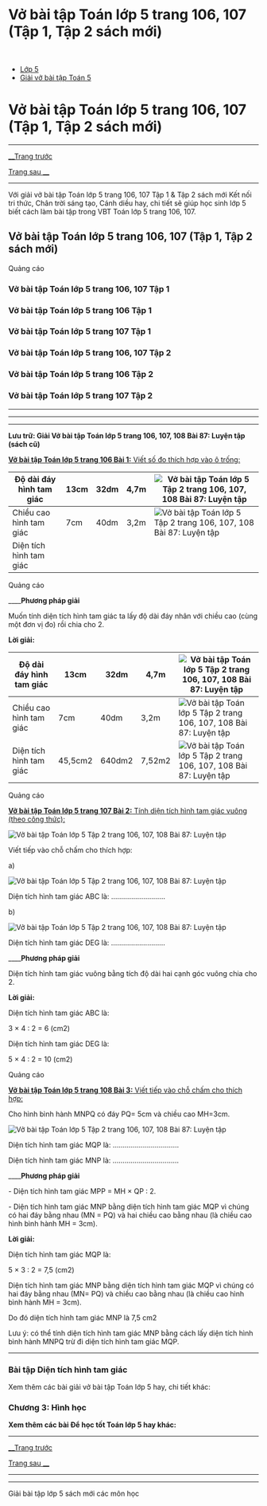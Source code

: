 # Vở bài tập Toán lớp 5 trang 106, 107 (Tập 1, Tập 2 sách mới)

﻿

  * [Lớp 5](https://vietjack.com/series/lop-5.jsp)
  * [Giải vở bài tập Toán 5](https://vietjack.com/giai-vo-bai-tap-toan-5/index.jsp)



# Vở bài tập Toán lớp 5 trang 106, 107 (Tập 1, Tập 2 sách mới)

* * *

[__Trang trước](https://vietjack.com/giai-vo-bai-tap-toan-5/bai-86-dien-tich-hinh-tam-giac.jsp)

[Trang sau __](https://vietjack.com/giai-vo-bai-tap-toan-5/bai-88-luyen-tap-chung.jsp)

* * *

Với giải vở bài tập Toán lớp 5 trang 106, 107 Tập 1 & Tập 2 sách mới Kết nối tri thức, Chân trời sáng tạo, Cánh diều hay, chi tiết sẽ giúp học sinh lớp 5 biết cách làm bài tập trong VBT Toán lớp 5 trang 106, 107.

## Vở bài tập Toán lớp 5 trang 106, 107 (Tập 1, Tập 2 sách mới)

Quảng cáo

### Vở bài tập Toán lớp 5 trang 106, 107 Tập 1

### Vở bài tập Toán lớp 5 trang 106 Tập 1

### Vở bài tập Toán lớp 5 trang 107 Tập 1

### Vở bài tập Toán lớp 5 trang 106, 107 Tập 2

### Vở bài tập Toán lớp 5 trang 106 Tập 2

### Vở bài tập Toán lớp 5 trang 107 Tập 2

* * *

* * *

* * *

**Lưu trữ: Giải Vở bài tập Toán lớp 5 trang 106, 107, 108 Bài 87: Luyện tập (sách cũ)**

[**Vở bài tập Toán lớp 5 trang 106 Bài 1:** Viết số đo thích hợp vào ô trống: ](https://vietjack.com/giai-vo-bai-tap-toan-5/bai-1-trang-106-vbt-toan-5-tap-1.jsp)

Độ dài đáy hình tam giác | 13cm | 32dm | 4,7m | ![Vở bài tập Toán lớp 5 Tập 2 trang 106, 107, 108 Bài 87: Luyện tập](https://vietjack.com/giai-vo-bai-tap-toan-5/images/bai-1-trang-106-vbt-toan-5-tap-1-a.PNG)  
---|---|---|---|---  
Chiều cao hình tam giác | 7cm | 40dm | 3,2m | ![Vở bài tập Toán lớp 5 Tập 2 trang 106, 107, 108 Bài 87: Luyện tập](https://vietjack.com/giai-vo-bai-tap-toan-5/images/bai-1-trang-106-vbt-toan-5-tap-1-b.PNG)  
Diện tích hình tam giác |  |  |  |   
  
Quảng cáo

____**Phương pháp giải**

Muốn tính diện tích hình tam giác ta lấy độ dài đáy nhân với chiều cao (cùng một đơn vị đo) rồi chia cho 2. 

**Lời giải:**

Độ dài đáy hình tam giác | 13cm | 32dm | 4,7m | ![Vở bài tập Toán lớp 5 Tập 2 trang 106, 107, 108 Bài 87: Luyện tập](https://vietjack.com/giai-vo-bai-tap-toan-5/images/bai-1-trang-106-vbt-toan-5-tap-1-a.PNG)  
---|---|---|---|---  
Chiều cao hình tam giác | 7cm | 40dm | 3,2m | ![Vở bài tập Toán lớp 5 Tập 2 trang 106, 107, 108 Bài 87: Luyện tập](https://vietjack.com/giai-vo-bai-tap-toan-5/images/bai-1-trang-106-vbt-toan-5-tap-1-b.PNG)  
Diện tích hình tam giác | 45,5cm2 | 640dm2 | 7,52m2 | ![Vở bài tập Toán lớp 5 Tập 2 trang 106, 107, 108 Bài 87: Luyện tập](https://vietjack.com/giai-vo-bai-tap-toan-5/images/bai-1-trang-106-vbt-toan-5-tap-1-2.PNG)  
  
Quảng cáo

[**Vở bài tập Toán lớp 5 trang 107 Bài 2:** Tính diện tích hình tam giác vuông (theo công thức): ](https://vietjack.com/giai-vo-bai-tap-toan-5/bai-2-trang-107-vbt-toan-5-tap-1.jsp)

![Vở bài tập Toán lớp 5 Tập 2 trang 106, 107, 108 Bài 87: Luyện tập](https://vietjack.com/giai-vo-bai-tap-toan-5/images/bai-2-trang-107-vbt-toan-5-tap-1-a.PNG)

Viết tiếp vào chỗ chấm cho thích hợp:

a) 

![Vở bài tập Toán lớp 5 Tập 2 trang 106, 107, 108 Bài 87: Luyện tập](https://vietjack.com/giai-vo-bai-tap-toan-5/images/bai-2-trang-107-vbt-toan-5-tap-1-b.PNG)

Diện tích hình tam giác ABC là: ………………………

b) 

![Vở bài tập Toán lớp 5 Tập 2 trang 106, 107, 108 Bài 87: Luyện tập](https://vietjack.com/giai-vo-bai-tap-toan-5/images/bai-2-trang-107-vbt-toan-5-tap-1-c.PNG)

Diện tích hình tam giác DEG là: ……………………… 

____**Phương pháp giải**

Diện tích hình tam giác vuông bằng tích độ dài hai cạnh góc vuông chia cho 2. 

**Lời giải:**

Diện tích hình tam giác ABC là:

3 × 4 : 2 = 6 (cm2)

Diện tích hình tam giác DEG là:

5 × 4 : 2 = 10 (cm2)

Quảng cáo

[**Vở bài tập Toán lớp 5 trang 108 Bài 3:** Viết tiếp vào chỗ chấm cho thích hợp: ](https://vietjack.com/giai-vo-bai-tap-toan-5/bai-3-trang-108-vbt-toan-5-tap-1.jsp)

Cho hình bình hành MNPQ có đáy PQ= 5cm và chiều cao MH=3cm.

![Vở bài tập Toán lớp 5 Tập 2 trang 106, 107, 108 Bài 87: Luyện tập](https://vietjack.com/giai-vo-bai-tap-toan-5/images/bai-3-trang-108-vbt-toan-5-tap-1.PNG)

Diện tích hình tam giác MQP là: ……………………………

Diện tích hình tam giác MNP là: ……………………………

____**Phương pháp giải**

\- Diện tích hình tam giác MPP = MH × QP : 2.

\- Diện tích hình tam giác MNP bằng diện tích hình tam giác MQP vì chúng có hai đáy bằng nhau (MN = PQ) và hai chiều cao bằng nhau (là chiều cao hình bình hành MH = 3cm).

**Lời giải:**

Diện tích hình tam giác MQP là:

5 × 3 : 2 = 7,5 (cm2)

Diện tích hình tam giác MNP bằng diện tích hình tam giác MQP vì chúng có hai đáy bằng nhau (MN= PQ) và chiều cao bằng nhau (là chiều cao hình bình hành MH = 3cm).

Do đó diện tích hình tam giác MNP là 7,5 cm2

Lưu ý: có thể tính diện tích hình tam giác MNP bằng cách lấy diện tích hình bình hành MNPQ trừ đi diện tích hình tam giác MQP.

* * *

### **Bài tập Diện tích hình tam giác**

Xem thêm các bài giải vở bài tập Toán lớp 5 hay, chi tiết khác:

### Chương 3: Hình học

**Xem thêm các bài Để học tốt Toán lớp 5 hay khác:**

* * *

[__Trang trước](https://vietjack.com/giai-vo-bai-tap-toan-5/bai-86-dien-tich-hinh-tam-giac.jsp)

[Trang sau __](https://vietjack.com/giai-vo-bai-tap-toan-5/bai-88-luyen-tap-chung.jsp)

* * *

* * *

Giải bài tập lớp 5 sách mới các môn học
